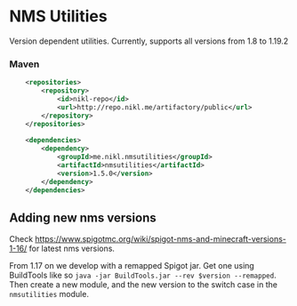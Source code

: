 # NMS Utilities

Version dependent utilities. Currently, supports all versions from 1.8 to 1.19.2

### Maven
```xml
    <repositories>
        <repository>
            <id>nikl-repo</id>
            <url>http://repo.nikl.me/artifactory/public</url>
        </repository>
    </repositories>
    
    <dependencies>
        <dependency>
            <groupId>me.nikl.nmsutilities</groupId>
            <artifactId>nmsutilities</artifactId>
            <version>1.5.0</version>
        </dependency>
    </dependencies>
```

## Adding new nms versions

Check https://www.spigotmc.org/wiki/spigot-nms-and-minecraft-versions-1-16/ for latest nms versions.

From 1.17 on we develop with a remapped Spigot jar. Get one using BuildTools like so `java -jar BuildTools.jar --rev $version --remapped`.
Then create a new module, and the new version to the switch case in the `nmsutilities` module.
